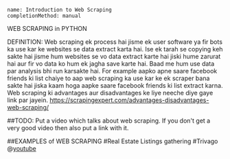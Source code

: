 ```ngMeta
name: Introduction to Web Scraping
completionMethod: manual
```

WEB SCRAPING in PYTHON

DEFINITION:
Web scraping ek process hai jisme ek user software ya fir bots ka use kar ke websites se data extract karta hai. Ise ek tarah se copying keh sakte hai jisme hum websites se vo data extract karte hai jiski hume zarurat hai aur fir vo data ko hum ek jagha save karte hai. Baad me hum use data par analysis bhi run karsakte hai.
For example aapko apne saare facebook friends ki list chaiye to aap web scraping ka use kar ke ek scraper bana sakte hai jiska kaam hoga aapke saare facebook friends ki list extract karna.
Web scraping ki advantages aur disadvantages ke liye neeche diye gaye link par jayein.
https://scrapingexpert.com/advantages-disadvantages-web-scraping/


##TODO: Put a video which talks about web scraping. If you don't get a very good video then also put a link with it.

##EXAMPLES of WEB SCRAPING
#Real Estate Listings gathering
#Trivago
@[youtube](https://www.youtube.com/watch?v=eA5MNQ4f1uc)
#
